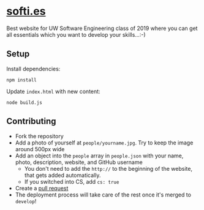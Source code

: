 # [softi.es](http://softi.es)
Best website for UW Software Engineering class of 2019 where you can get all essentials which you want to develop your skills...:-)

## Setup
Install dependencies:
```
npm install
```

Update `index.html` with new content:
```
node build.js
```

## Contributing
- Fork the repository
- Add a photo of yourself at `people/yourname.jpg`. Try to keep the image around 500px wide
- Add an object into the `people` array in `people.json` with your name, photo, description, website, and GitHub username
  - You don't need to add the `http://` to the beginning of the website, that gets added automatically.
  - If you switched into CS, add `cs: true`
- Create a <a href="https://github.com/icechen1/softi.es/compare">pull request</a>
- The deployment process will take care of the rest once it's merged to `develop`!
